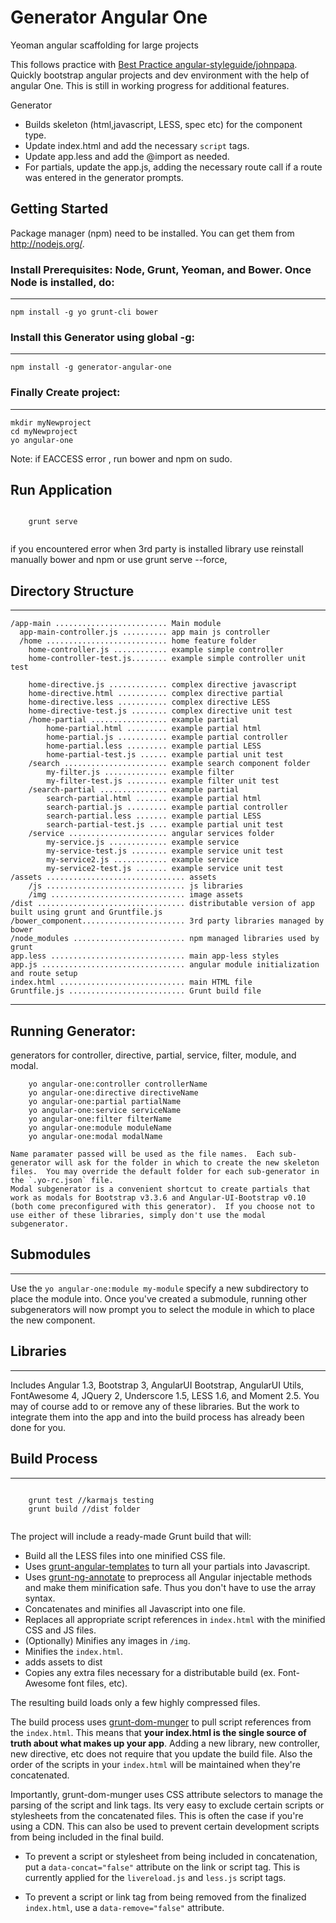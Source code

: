 
# Generator Angular One

Yeoman angular scaffolding for large projects


This follows practice with [Best Practice angular-styleguide/johnpapa](https://github.com/johnpapa/angular-styleguide).
Quickly bootstrap angular projects and dev environment with the help of angular One. This is still in working progress for additional features.

Generator 
- Builds skeleton (html,javascript, LESS, spec etc) for the component type.
- Update index.html and add the necessary `script` tags.
- Update app.less and add the @import as needed.
- For partials, update the app.js, adding the necessary route call if a route was entered in the generator prompts.

## Getting Started

Package manager (npm) need to be installed. You can get them from http://nodejs.org/.

### Install Prerequisites: Node, Grunt, Yeoman, and Bower.  Once Node is installed, do:
------------------------------------------------------------------------------------

    npm install -g yo grunt-cli bower

### Install this Generator using global -g:
------------------------------------------------------------------------------------
    npm install -g generator-angular-one

### Finally Create project:
------------------------------------------------------------------------------------
    mkdir myNewproject
    cd myNewproject
    yo angular-one

Note: if EACCESS error , run bower and npm on sudo.

## Run Application 
```

    grunt serve 
    
```
if you encountered error when 3rd party is installed library use reinstall manually bower and npm or use grunt serve --force, 

## Directory Structure
-----------------------------------------------------------------------------------
    /app-main ......................... Main module
      app-main-controller.js .......... app main js controller
      /home ........................... home feature folder
        home-controller.js ............ example simple controller
        home-controller-test.js........ example simple controller unit test
        
        home-directive.js ............. complex directive javascript
        home-directive.html ........... complex directive partial
        home-directive.less ........... complex directive LESS
        home-directive-test.js ........ complex directive unit test
        /home-partial ................. example partial
            home-partial.html ......... example partial html
            home-partial.js ........... example partial controller
            home-partial.less ......... example partial LESS
            home-partial-test.js ...... example partial unit test
    	/search ....................... example search component folder
      		my-filter.js .............. example filter
      		my-filter-test.js ......... example filter unit test
      	/search-partial ............... example partial
        	search-partial.html ....... example partial html
        	search-partial.js ......... example partial controller
        	search-partial.less ....... example partial LESS
        	search-partial-test.js .... example partial unit test
    	/service ...................... angular services folder
        	my-service.js ............. example service
        	my-service-test.js ........ example service unit test
        	my-service2.js ............ example service
        	my-service2-test.js ....... example service unit test
    /assets ............................... assets 
        /js ............................... js libraries 
        /img .............................. image assets
    /dist ................................. distributable version of app built using grunt and Gruntfile.js
    /bower_component....................... 3rd party libraries managed by bower
    /node_modules ......................... npm managed libraries used by grunt
    app.less .............................. main app-less styles
    app.js ................................ angular module initialization and route setup
    index.html ............................ main HTML file
    Gruntfile.js .......................... Grunt build file

-----------------------------------------------------------------------------------

## Running Generator:

generators for controller, directive, partial, service, filter, module, and modal.

```
	yo angular-one:controller controllerName
	yo angular-one:directive directiveName
	yo angular-one:partial partialName
	yo angular-one:service serviceName
	yo angular-one:filter filterName
	yo angular-one:module moduleName
	yo angular-one:modal modalName

```
	Name paramater passed will be used as the file names.  Each sub-generator will ask for the folder in which to create the new skeleton files.  You may override the default folder for each sub-generator in the `.yo-rc.json` file.
	Modal subgenerator is a convenient shortcut to create partials that work as modals for Bootstrap v3.3.6 and Angular-UI-Bootstrap v0.10 (both come preconfigured with this generator).  If you choose not to use either of these libraries, simply don't use the modal subgenerator.

## Submodules
-------------

Use the `yo angular-one:module my-module` specify a new subdirectory to place the module into.  Once you've created a submodule, running other subgenerators will now prompt you to select the module in which to place the new component.

## Libraries 
-------------

Includes Angular 1.3, Bootstrap 3, AngularUI Bootstrap, AngularUI Utils, FontAwesome 4, JQuery 2, Underscore 1.5, LESS 1.6, and Moment 2.5.  You may of course add to or remove any of these libraries.  But the work to integrate them into the app and into the build process has already been done for you.

## Build Process
-------------
```

    grunt test //karmajs testing
    grunt build //dist folder
    
```
The project will include a ready-made Grunt build that will:

* Build all the LESS files into one minified CSS file.
* Uses [grunt-angular-templates](https://github.com/ericclemmons/grunt-angular-templates) to turn all your partials into Javascript.
* Uses [grunt-ng-annotate](https://github.com/olov/ng-annotate) to preprocess all Angular injectable methods and make them minification safe.  Thus you don't have to use the array syntax.
* Concatenates and minifies all Javascript into one file.
* Replaces all appropriate script references in `index.html` with the minified CSS and JS files.
* (Optionally) Minifies any images in `/img`.
* Minifies the `index.html`.
* adds assets to dist
* Copies any extra files necessary for a distributable build (ex.  Font-Awesome font files, etc).

The resulting build loads only a few highly compressed files.

The build process uses [grunt-dom-munger](https://github.com/cgross/grunt-dom-munger) to pull script references from the `index.html`.  This means that **your index.html is the single source of truth about what makes up your app**.  Adding a new library, new controller, new directive, etc does not require that you update the build file.  Also the order of the scripts in your `index.html` will be maintained when they're concatenated.

Importantly, grunt-dom-munger uses CSS attribute selectors to manage the parsing of the script and link tags.  Its very easy to exclude certain scripts or stylesheets from the concatenated files. This is often the case if you're using a CDN. This can also be used to prevent certain development scripts from being included in the final build.

* To prevent a script or stylesheet from being included in concatenation, put a `data-concat="false"` attribute on the link or script tag.  This is currently applied for the `livereload.js` and `less.js` script tags.

* To prevent a script or link tag from being removed from the finalized `index.html`, use a `data-remove="false"` attribute.
